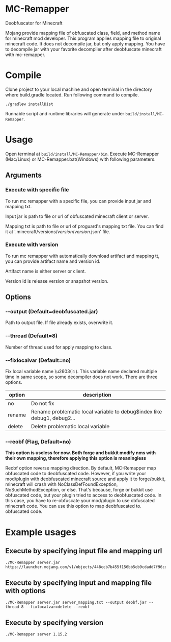 # MC-Remapper

Deobfuscator for Minecraft

Mojang provide mapping file of obfuscated class, field, and method name for minecraft mod developer.
This program applies mapping file to original minecraft code. It does not decompile jar,
but only apply mapping. You have to decompile jar with your favorite decompiler after deobfuscate minecraft with mc-remapper.

# Compile
Clone project to your local machine and open terminal in the directory where build.gradle located.
Run following command to compile.

```
./gradlew installDist
```

Runnable script and runtime libraries will generate under `build/install/MC-Remapper`.

# Usage

Open terminal at `build/install/MC-Remapper/bin`. 
Execute MC-Remapper (Mac/Linux) or MC-Remapper.bat(Windows) with following parameters.

## Arguments
### Execute with specific file
To run mc remapper with a specific file, you can provide input jar and mapping txt. 

Input jar is path to file or url of obfuscated minecraft client or server.

Mapping txt is path to file or url of proguard's mapping txt file.  You can find it at '.minecraft/versions/$version$/$version$.json' file.

### Execute with version

To run mc remapper with automatically download artifact and mapping tt, you can provide artifact name and version id.

Artifact name is either server or client.

Version id is release version or snapshot version.


## Options

### --output (Default=deobfuscated.jar)

Path to output file. If file already exists, overwrite it.

### --thread (Default=8)
Number of thread used for apply mapping to class.

### --fixlocalvar (Default=no)
Fix local variable name \u2603(☃). 
This variable name declared multiple time in same scope, 
so some decompiler does not work. There are three options.

|option|description|
|---|---|
|no|Do not fix|
|rename|Rename problematic local variable to debug$index like debug1, debug2...|
|delete|Delete problematic local variable|


### --reobf (Flag, Default=no)

__This option is useless for now. Both forge and bukkit modify nms with their own mapping, therefore applying this option is meaningless__

Reobf option reverse mapping direction. 
By default, MC-Remapper map obfuscated code to deobfuscated code.
However, if you write your mod/plugin with deobfuscated minecraft source and apply it to forge/bukkit, 
minecraft will crash with NoClassDefFoundException, NoSuchMethodException, or else. 
That's because, forge or bukkit use obfuscated code, but your plugin tried to access to deobfuscated code.
In this case, you have to re-obfuscate your mod/plugin to use obfuscated minecraft code.
You can use this option to map deobfuscated to. obfuscated code.

# Example usages

## Execute by specifying input file and mapping url

```
./MC-Remapper server.jar https://launcher.mojang.com/v1/objects/448ccb7b455f156bb5cb9cdadd7f96cd68134dbd/server.txt
```

## Execute by specifying input and mapping file with options

```
./MC-Remapper server.jar server_mapping.txt --output deobf.jar --thread 8 --fixlocalvar=delete --reobf
```

## Execute by specifying version

```
./MC-Remapper server 1.15.2
```

